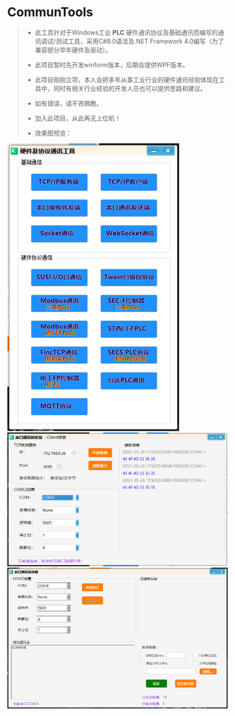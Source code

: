 # CommunTools
> * 此工具针对于Windows工业 **PLC** 硬件通讯协议及基础通讯而编写的通讯调试/测试工具，采用C#8.0语法及.NET Framework 4.0编写（为了兼容部分早年硬件及驱动）。
>
> * 此项目暂时先开发winform版本，后期会提供WPF版本。
>
> * 此项目刚刚立项，本人会把多年从事工业行业的硬件通讯经验体现在工具中，同时有相关行业经验的开发人员也可以提供思路和建议。
>
> * 如有错误，请不吝赐教。
>
> * 加入此项目，从此再无上位机！
>
> * 效果图预览：
>

![总体菜单预览](ShotCuts\tools.PNG)
![COM端口转发](ShotCuts\server.PNG)
![COM发送端口](ShotCuts\client.PNG)
